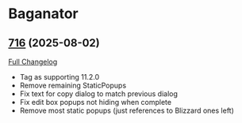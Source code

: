 # Baganator

## [716](https://github.com/Baganator/Baganator/tree/716) (2025-08-02)
[Full Changelog](https://github.com/Baganator/Baganator/compare/715...716) 

- Tag as supporting 11.2.0  
- Remove remaining StaticPopups  
- Fix text for copy dialog to match previous dialog  
- Fix edit box popups not hiding when complete  
- Remove most static popups (just references to Blizzard ones left)  
